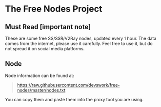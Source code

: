 # The Free Nodes Project

## Must Read [important note]
These are some free SS/SSR/V2Ray nodes, updated every 1 hour.
The data comes from the internet, please use it carefully.
Feel free to use it, but do not spread it on social media platforms.

## Node
Node information can be found at:
> https://raw.githubusercontent.com/devswork/free-nodes/master/nodes.txt

You can copy them and paste them into the proxy tool you are using.

